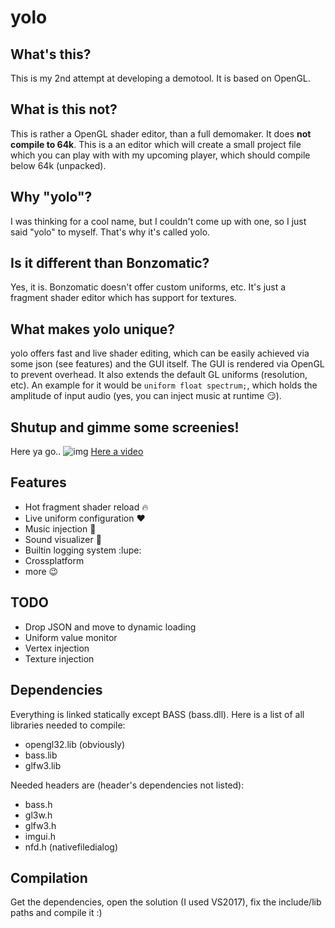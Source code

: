 # yolo

## What's this?
This is my 2nd attempt at developing a demotool. It is based on OpenGL.

## What is this not?
This is rather a OpenGL shader editor, than a full demomaker. It does **not compile to 64k**. This is a an editor which will create a small project file which you can play with with my upcoming player, which should compile below 64k (unpacked).

## Why "yolo"?
I was thinking for a cool name, but I couldn't come up with one, so I just said "yolo" to myself. That's why it's called yolo.

## Is it different than Bonzomatic?
Yes, it is. Bonzomatic doesn't offer custom uniforms, etc. It's just a fragment shader editor which has support for textures.

## What makes yolo unique?
yolo offers fast and live shader editing, which can be easily achieved via some json (see features) and the GUI itself. The GUI is rendered via OpenGL to prevent overhead. It also extends the default GL uniforms (resolution, etc). An example for it would be ```uniform float spectrum;```, which holds the amplitude of input audio (yes, you can inject music at runtime :smirk:).

## Shutup and gimme some screenies!
Here ya go..
![img](http://i.imgur.com/2s1fdtH.png)
[Here a video](https://streamable.com/s/y4m2x)

## Features
* Hot fragment shader reload :fire:
* Live uniform configuration :heart:
* Music injection :dancer:
* Sound visualizer :musical_note:
* Builtin logging system :lupe:
* Crossplatform
* more :wink:

## TODO
* Drop JSON and move to dynamic loading
* Uniform value monitor
* Vertex injection
* Texture injection

## Dependencies
Everything is linked statically except BASS (bass.dll). Here is a list of all libraries needed to compile:

* opengl32.lib (obviously)
* bass.lib
* glfw3.lib

Needed headers are (header's dependencies not listed):

* bass.h
* gl3w.h
* glfw3.h
* imgui.h
* nfd.h (nativefiledialog)

## Compilation
Get the dependencies, open the solution (I used VS2017), fix the include/lib paths and compile it :)
